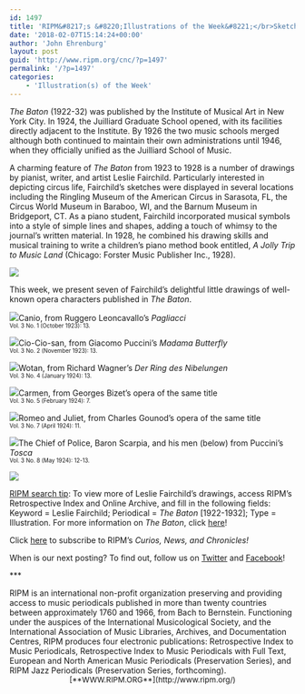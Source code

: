 ```yaml
---
id: 1497
title: 'RIPM&#8217;s &#8220;Illustrations of the Week&#8221;</br>Sketches of Opera Characters in <i>The Baton</i>'
date: '2018-02-07T15:14:24+00:00'
author: 'John Ehrenburg'
layout: post
guid: 'http://www.ripm.org/cnc/?p=1497'
permalink: '/?p=1497'
categories:
    - 'Illustration(s) of the Week'
---
```


*The Baton* (1922-32) was published by the Institute of Musical Art in New York City. In 1924, the Juilliard Graduate School opened, with its facilities directly adjacent to the Institute. By 1926 the two music schools merged although both continued to maintain their own administrations until 1946, when they officially unified as the Juilliard School of Music.

A charming feature of *The Baton* from 1923 to 1928 is a number of drawings by pianist, writer, and artist Leslie Fairchild. Particularly interested in depicting circus life, Fairchild’s sketches were displayed in several locations including the Ringling Museum of the American Circus in Sarasota, FL, the Circus World Museum in Baraboo, WI, and the Barnum Museum in Bridgeport, CT. As a piano student, Fairchild incorporated musical symbols into a style of simple lines and shapes, adding a touch of whimsy to the journal’s written material. In 1928, he combined his drawing skills and musical training to write a children’s piano method book entitled, *A Jolly Trip to Music Land* (Chicago: Forster Music Publisher Inc., 1928).

![](http://www.ripm.org/cnc/wp-content/uploads/2018/02/Fairchild-218x300.jpg)

This week, we present seven of Fairchild’s delightful little drawings of well-known opera characters published in *The Baton*.

![](http://www.ripm.org/cnc/wp-content/uploads/2018/01/2-Fairchild.jpg)Canio, from Ruggero Leoncavallo’s *Pagliacci*  
<span style="font-size: 70%;">Vol. 3 No. 1 (October 1923): 13.</span>

![](http://www.ripm.org/cnc/wp-content/uploads/2018/01/3-Fairchild.jpg)Cio-Cio-san, from Giacomo Puccini’s *Madama Butterfly*  
<span style="font-size: 70%;">Vol. 3 No. 2 (November 1923): 13.</span>

![](http://www.ripm.org/cnc/wp-content/uploads/2018/01/4-Fairchild.jpg)Wotan, from Richard Wagner’s *Der Ring des Nibelungen*  
<span style="font-size: 70%;">Vol. 3 No. 4 (January 1924): 13.</span>

![](http://www.ripm.org/cnc/wp-content/uploads/2018/01/5-Fairchild.jpg)Carmen, from Georges Bizet’s opera of the same title  
<span style="font-size: 70%;">Vol. 3 No. 5 (February 1924): 7.</span>

![](http://www.ripm.org/cnc/wp-content/uploads/2018/01/6-Fairchild.jpg)Romeo and Juliet, from Charles Gounod’s opera of the same title  
<span style="font-size: 70%;">Vol. 3 No. 7 (April 1924): 11.</span>

![](http://www.ripm.org/cnc/wp-content/uploads/2018/01/7-Fairchild.jpg)The Chief of Police, Baron Scarpia, and his men (below) from Puccini’s *Tosca*  
<span style="font-size: 70%;">Vol. 3 No. 8 (May 1924): 12-13.</span>

![](http://www.ripm.org/cnc/wp-content/uploads/2018/01/8-Fairchild.jpg)

<u>RIPM search tip</u>: To view more of Leslie Fairchild’s drawings, access RIPM’s Retrospective Index and Online Archive, and fill in the following fields: Keyword = Leslie Fairchild; Periodical = *The Baton* \[1922-1932\]; Type = Illustration. For more information on *The Baton*, click [here](http://ripm.org/index.php?page=JournalInfo&ABB=BAT)!

Click [here](http://ripm.org/?page=cncsubscribe) to subscribe to RIPM’s *Curios, News, and Chronicles!*

When is our next posting? To find out, follow us on [Twitter](https://twitter.com/RIPMCenter) and [Facebook](https://www.facebook.com/RIPMCenter/)!

\*\*\*

<div><span class="il">RIPM</span> is an international non-profit organization preserving and providing access to music periodicals published in more than twenty countries between approximately 1760 and 1966, from Bach to Bernstein. Functioning under the auspices of the International Musicological Society, and the International Association of Music Libraries, Archives, and Documentation Centres, RIPM produces four electronic publications: Retrospective Index to Music Periodicals, Retrospective Index to Music Periodicals with Full Text, European and North American Music Periodicals (Preservation Series), and RIPM Jazz Periodicals (Preservation Series, forthcoming).</div><div style="text-align: center;"><span style="font-size: 10pt;">[**WWW.RIPM.ORG**](http://www.ripm.org/)</span></div>